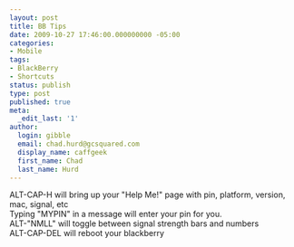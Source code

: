 ```yaml
---
layout: post
title: BB Tips
date: 2009-10-27 17:46:00.000000000 -05:00
categories:
- Mobile
tags:
- BlackBerry
- Shortcuts
status: publish
type: post
published: true
meta:
  _edit_last: '1'
author:
  login: gibble
  email: chad.hurd@gcsquared.com
  display_name: caffgeek
  first_name: Chad
  last_name: Hurd
---
```

ALT-CAP-H will bring up your "Help Me!" page with pin, platform, version, mac, signal, etc  
 Typing "MYPIN" in a message will enter your pin for you.  
 ALT-"NMLL" will toggle between signal strength bars and numbers  
 ALT-CAP-DEL will reboot your blackberry